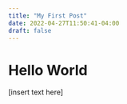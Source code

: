 ```yaml
---
title: "My First Post"
date: 2022-04-27T11:50:41-04:00
draft: false
---
```


# Hello World

[insert text here]
